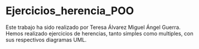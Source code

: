 # Ejercicios_herencia_POO

Este trabajo ha sido realizado por Teresa Álvarez Miguel Ángel Guerra. Hemos realizado ejercicios de herencias, tanto simples como multiples, con sus respectivos diagramas UML.
